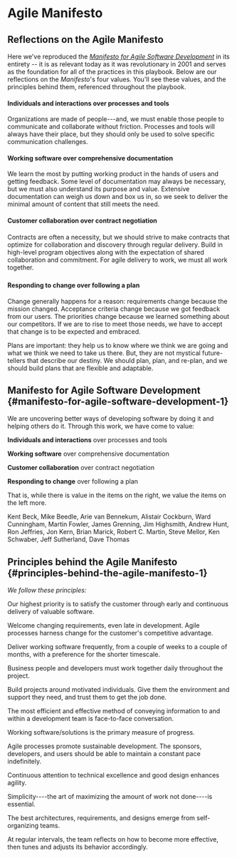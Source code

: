 # Agile Manifesto

Reflections on the Agile Manifesto
----------------------------------

Here we've reproduced the [*Manifesto for Agile Software Development*](http://www.agilemanifesto.org) in its entirety -- it is as relevant today as it was revolutionary in 2001 and serves as the foundation for all of the practices in this playbook. Below are our reflections on the *Manifesto*'s four values. You'll see these values, and the principles behind them, referenced throughout the playbook.

#### Individuals and interactions over processes and tools

Organizations are made of people---and, we must enable those people to communicate and collaborate without friction. Processes and tools will always have their place, but they should only be used to solve specific communication challenges.

#### Working software over comprehensive documentation

We learn the most by putting working product in the hands of users and getting feedback. Some level of documentation may always be necessary, but we must also understand its purpose and value. Extensive documentation can weigh us down and box us in, so we seek to deliver the minimal amount of content that still meets the need.

#### Customer collaboration over contract negotiation

#### 

Contracts are often a necessity, but we should strive to make contracts that optimize for collaboration and discovery through regular delivery. Build in high-level program objectives along with the expectation of shared collaboration and commitment. For agile delivery to work, we must all work together.

##### 

#### Responding to change over following a plan

Change generally happens for a reason: requirements change because the mission changed. Acceptance criteria change because we got feedback from our users. The priorities change because we learned something about our competitors. If we are to rise to meet those needs, we have to accept that change is to be expected and embraced.

Plans are important: they help us to know where we think we are going and what we think we need to take us there. But, they are not mystical future-tellers that describe our destiny. We should plan, plan, and re-plan, and we should build plans that are flexible and adaptable.

Manifesto for Agile Software Development {#manifesto-for-agile-software-development-1}
----------------------------------------

We are uncovering better ways of developing software by doing it and helping others do it. Through this work, we have come to value:

**Individuals and interactions** over processes and tools

**Working software** over comprehensive documentation

**Customer collaboration** over contract negotiation

**Responding to change** over following a plan

That is, while there is value in the items on the right, we value the items on the left more.

Kent Beck, Mike Beedle, Arie van Bennekum, Alistair Cockburn, Ward Cunningham, Martin Fowler, James Grenning, Jim Highsmith, Andrew Hunt, Ron Jeffries, Jon Kern, Brian Marick, Robert C. Martin, Steve Mellor, Ken Schwaber, Jeff Sutherland, Dave Thomas

Principles behind the Agile Manifesto {#principles-behind-the-agile-manifesto-1}
-------------------------------------

*We follow these principles:*

Our highest priority is to satisfy the customer through early and continuous delivery of valuable software.

Welcome changing requirements, even late in development. Agile processes harness change for the customer's competitive advantage.

Deliver working software frequently, from a couple of weeks to a couple of months, with a preference for the shorter timescale.

Business people and developers must work together daily throughout the project.

Build projects around motivated individuals. Give them the environment and support they need, and trust them to get the job done.

The most efficient and effective method of conveying information to and within a development team is face-to-face conversation.

Working software/solutions is the primary measure of progress.

Agile processes promote sustainable development. The sponsors, developers, and users should be able to maintain a constant pace indefinitely.

Continuous attention to technical excellence and good design enhances agility.

Simplicity----the art of maximizing the amount of work not done----is essential.

The best architectures, requirements, and designs emerge from self-organizing teams.

At regular intervals, the team reflects on how to become more effective, then tunes and adjusts its behavior accordingly.
